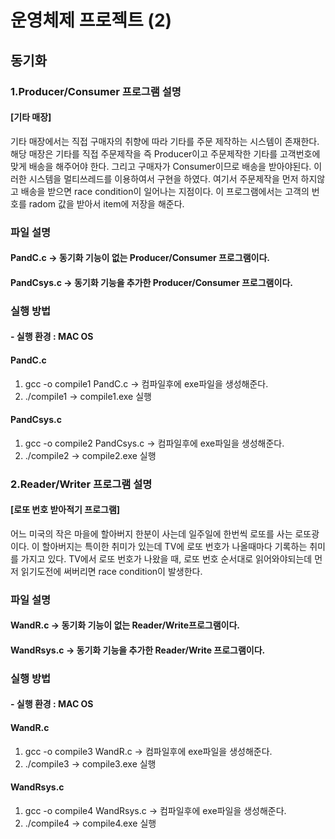 # 운영체제 프로젝트 (2)
## 동기화
### 1.Producer/Consumer 프로그램 설명
#### [기타 매장]
기타 매장에서는 직접 구매자의 취향에 따라 기타를 주문 제작하는 시스템이 존재한다. 
해당 매장은 기타를 직접 주문제작을 즉 Producer이고  주문제작한 기타를 고객번호에 맞게 배송을 해주어야 한다. 그리고
구매자가 Consumer이므로 배송을 받아야된다. 이러한 시스템을 멀티쓰레드를 이용하여서 구현을 하였다. 
  여기서 주문제작을 먼저 하지않고 배송을 받으면 race condition이 일어나는 지점이다. 이 프로그램에서는 고객의 번호를 radom
값을 받아서 item에 저장을 해준다.

### 파일 설명
#### PandC.c -> 동기화 기능이 없는 Producer/Consumer 프로그램이다.
#### PandCsys.c -> 동기화 기능을 추가한 Producer/Consumer 프로그램이다.

### 실행 방법
#### - 실행 환경 : MAC OS
#### PandC.c
1. gcc -o compile1 PandC.c -> 컴파일후에 exe파일을 생성해준다.
2. ./compile1 -> compile1.exe 실행
#### PandCsys.c
1. gcc -o compile2 PandCsys.c -> 컴파일후에 exe파일을 생성해준다.
2. ./compile2 -> compile2.exe 실행

### 2.Reader/Writer 프로그램 설명
#### [로또 번호 받아적기 프로그램]
어느 미국의 작은 마을에 할아버지 한분이 사는데 일주일에 한번씩 로또를 사는 로또광이다. 이 할아버지는 특이한 취미가 있는데 TV에 로또 번호가 나올때마다 기록하는 취미를 가지고 있다. TV에서 로또 번호가 나왔을 때, 로또 번호 순서대로 읽어와야되는데 먼저 읽기도전에 써버리면 race condition이 발생한다. 

### 파일 설명
#### WandR.c -> 동기화 기능이 없는 Reader/Write프로그램이다.
#### WandRsys.c -> 동기화 기능을 추가한 Reader/Write 프로그램이다.

### 실행 방법
#### - 실행 환경 : MAC OS
#### WandR.c
1. gcc -o compile3 WandR.c -> 컴파일후에 exe파일을 생성해준다.
2. ./compile3 -> compile3.exe 실행
#### WandRsys.c
1. gcc -o compile4 WandRsys.c -> 컴파일후에 exe파일을 생성해준다.
2. ./compile4 -> compile4.exe 실행
